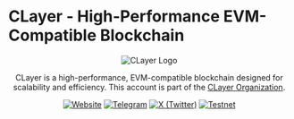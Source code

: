 # CLayer - High-Performance EVM-Compatible Blockchain

<div align="center">

![CLayer Logo](https://avatars.githubusercontent.com/u/161989462?s=200&v=4)

CLayer is a high-performance, EVM-compatible blockchain designed for scalability and efficiency. This account is part of the [CLayer Organization](https://github.com/CLayer).

[![Website](https://img.shields.io/badge/Website-docs.circlelayer.com-blue?style=for-the-badge)](https://docs.clayer.io)
[![Telegram](https://img.shields.io/badge/Telegram-@circlelayer-26A5E4?style=for-the-badge&logo=telegram)](https://t.me/CLayer_io)
[![X (Twitter)](https://img.shields.io/badge/X-@circlelayer-000000?style=for-the-badge&logo=x)](https://x.com/CLayer_io)
[![Testnet](https://img.shields.io/badge/Testnet-Live-brightgreen?style=for-the-badge)](https://explorer-testnet.clayer.io)

</div> 
